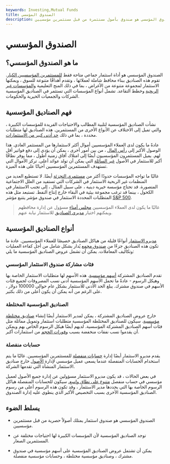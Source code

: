 ```yaml
---
keywords: Investing,Mutual Funds
title: الصندوق المؤسسي
description: الصندوق المؤسسي هو صندوق بأصول مستثمرة من قبل مستثمرين مؤسسيين.
---
```


# الصندوق المؤسسي
## ما هو الصندوق المؤسسي؟

الصندوق المؤسسي هو أداة استثمار جماعي متاحة فقط [للمستثمرين المؤسسيين الكبار](/institutionalinvestor). تقوم هذه الصناديق ببناء محافظ شاملة لعملائها ، وتقدم أهدافًا متنوعة للسوق ، ويمكنها الاستثمار لمجموعة متنوعة من الأغراض ، بما في ذلك المنح التعليمية [والمؤسسات غير الربحية](/privatefoundation) وخطط التقاعد. تشمل أنواع المؤسسات التي تستثمر في الصناديق المؤسسية الشركات والجمعيات الخيرية والحكومات.

## فهم الصناديق المؤسسية

نشأت الصناديق المؤسسية لتلبية المطالب والاحتياجات الفريدة للمؤسسات الكبيرة ، والتي تميل إلى الاختلاف عن الأنواع الأخرى من المستثمرين. هذه الصناديق لها متطلبات محددة ، بما في ذلك [حد أدنى كبير من الاستثمارات](/minimum_investment).

عادةً ما يكون لدى العملاء المؤسسيين أموال أكثر لاستثمارها من المستثمر العادي. هذا الوصول الأكبر إلى [رأس المال](/capital) ، من بين أمور أخرى ، يمكن أن يؤدي إلى دفع فواتير أقل لهم. يميل المستثمرون المؤسسيون أيضًا إلى امتلاك آفاق زمنية أطول ، مما يوفر نطاقًا أكبر للاستثمار في الأصول [غير السائلة](/illiquid) التي يمكن أن تولد عوائد أعلى. تركز الأموال التي تستهدف المستثمرين المؤسسيين أحيانًا على هذه الميزة.

غالبًا ما تواجه المؤسسات حدودًا أكثر من [مستثمري التجزئة](/retailinvestor) أيضًا. لا تستطيع العديد من المنظمات غير الربحية الاستثمار في الشركات التي تستفيد من العلل الاجتماعية المتصورة. قد تحتاج مؤسسة خيرية دينية ، على سبيل المثال ، إلى تجنب الاستثمار في الكحول ، بينما قد ترغب مجموعة بيئية في البقاء خارج إنتاج النفط. تستبعد مثل هذه المتطلبات المحددة الاستثمار في صندوق مؤشر يتتبع مؤشر [S&P 500](/sp500).

> غالبًا ما يكون لدى العملاء المؤسسيين [مجلس أمناء](/boardoftrustees) مسؤول عن إدارة محافظهم ويمكنهم اختيار [مديري الصناديق](/fundmanager) للاستثمار نيابة عنهم.

>

## أنواع الصناديق المؤسسية

[مديرو الاستثمار](/investment-manager) أنواعًا قليلة من هياكل الصناديق خصيصًا للعملاء المؤسسيين. عادة ما تكون هذه الصناديق جزءًا من [صندوق مجمع](/pooledfunds) يُدار بشكل شامل من أجل كفاءة العمليات وتكاليف المعاملات. يمكن أن تشمل عروض الصناديق المؤسسية ما يلي:

### فئات مشاركة صندوق الاستثمار المؤسسي

تقدم الصناديق المشتركة [أسهم مؤسسية](/institutionalshares). هذه الأسهم لها متطلبات الاستثمار الخاصة بها وهيكل الرسوم - عادةً ما تحمل الأسهم المؤسسية أدنى نسب المصروفات لجميع فئات الأسهم في صندوق مشترك. يبلغ الحد الأدنى للاستثمار بشكل عام حوالي 100000 دولار ، على الرغم من أنه يمكن أن يكون أعلى من ذلك بكثير.

### الصناديق المؤسسية المختلطة

خارج عروض الصناديق المشتركة ، يمكن لمدير الاستثمار أيضًا إنشاء [صناديق مختلطة مؤسسية](/commingledfund). سيكون للصناديق المختلطة المؤسسية متطلبات استثمار وتمويل مماثلة مثل فئات أسهم الصناديق المشتركة المؤسسية. لديهم أيضًا هيكل الرسوم الخاص بهم ويمكن أن يقدموا نسب نفقات منخفضة بسبب [وفورات الحجم](/economiesofscale) من استثمارات أكبر.

### حسابات منفصلة

يقدم مديرو الاستثمار أيضًا إدارة [حسابات منفصلة](/separateaccount) للمستثمرين المؤسسيين. غالبًا ما يتم استخدام الحسابات المنفصلة عندما يسعى عميل مؤسسي لإدارة [الأصول](/asset) خارج صناديق الاستثمار المنشأة التي تقدمها الشركة.

في بعض الحالات ، قد يكون مديرو الاستثمار مسؤولين عن إدارة جميع الأصول لعميل مؤسسي في حساب منفصل [متنوع على نطاق واسع.](/diversification) سيكون للحسابات المنفصلة هياكل الرسوم الخاصة بها التي يحددها مدير الاستثمار ، وقد تكون هذه الرسوم أعلى من رسوم الصناديق المؤسسية الأخرى بسبب التخصيص الأكبر الذي ينطوي عليه إدارة الصندوق.

## يسلط الضوء

- الصندوق المؤسسي هو صندوق استثمار يمتلك أصولاً حصرية من قبل مستثمرين مؤسسيين.

- توجد الصناديق المؤسسية لأن المؤسسات الكبيرة لها احتياجات مختلفة عن المستثمرين الصغار.

- يمكن أن تشتمل عروض الصناديق المؤسسية على أسهم مؤسسية في صندوق مشترك ، وصناديق مؤسسية مختلطة ، وحسابات مؤسسية منفصلة.

